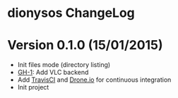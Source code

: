 # dionysos ChangeLog

# Version 0.1.0 (15/01/2015)

- Init files mode (directory listing)
- [GH-1][]: Add VLC backend
- Add [TravisCI][] and [Drone.io][] for continuous integration
- Init project


[TravisCI]: https://travis-ci.org/nlamirault/marcopolo
[Drone.io]: https://drone.io/github.com/nlamirault/marcopolo
[overseer]: https://github.com/tonini/overseer.el


[GH-1]: https://github.com/nlamirault/dionysos/issues/1
